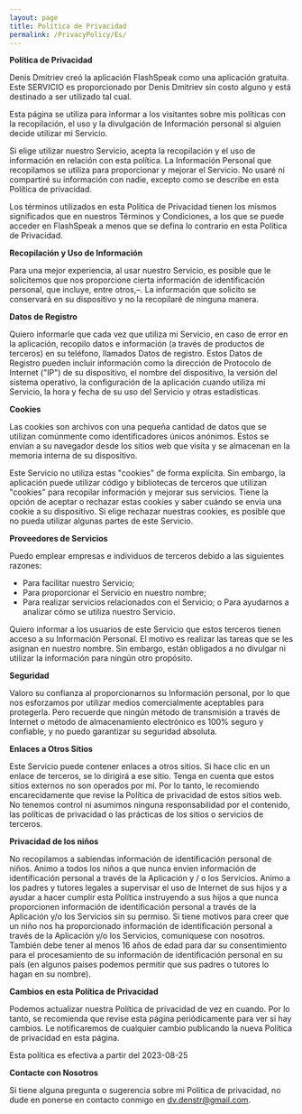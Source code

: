 ```yaml
---
layout: page
title: Política de Privacidad
permalink: /PrivacyPolicy/Es/
---
```


**Política de Privacidad**

Denis Dmitriev creó la aplicación FlashSpeak como una aplicación gratuita. Este SERVICIO es proporcionado por Denis Dmitriev sin costo alguno y está destinado a ser utilizado tal cual.

Esta página se utiliza para informar a los visitantes sobre mis políticas con la recopilación, el uso y la divulgación de Información personal si alguien decide utilizar mi Servicio.

Si elige utilizar nuestro Servicio, acepta la recopilación y el uso de información en relación con esta política. La Información Personal que recopilamos se utiliza para proporcionar y mejorar el Servicio. No usaré ni compartiré su información con nadie, excepto como se describe en esta Política de privacidad.

Los términos utilizados en esta Política de Privacidad tienen los mismos significados que en nuestros Términos y Condiciones, a los que se puede acceder en FlashSpeak a menos que se defina lo contrario en esta Política de Privacidad.

**Recopilación y Uso de Información**

Para una mejor experiencia, al usar nuestro Servicio, es posible que le solicitemos que nos proporcione cierta información de identificación personal, que incluye, entre otros,–. La información que solicito se conservará en su dispositivo y no la recopilaré de ninguna manera.

**Datos de Registro**

Quiero informarle que cada vez que utiliza mi Servicio, en caso de error en la aplicación, recopilo datos e información (a través de productos de terceros) en su teléfono, llamados Datos de registro. Estos Datos de Registro pueden incluir información como la dirección de Protocolo de Internet ("IP") de su dispositivo, el nombre del dispositivo, la versión del sistema operativo, la configuración de la aplicación cuando utiliza mi Servicio, la hora y fecha de su uso del Servicio y otras estadísticas.

**Cookies**

Las cookies son archivos con una pequeña cantidad de datos que se utilizan comúnmente como identificadores únicos anónimos. Estos se envían a su navegador desde los sitios web que visita y se almacenan en la memoria interna de su dispositivo.

Este Servicio no utiliza estas "cookies" de forma explícita. Sin embargo, la aplicación puede utilizar código y bibliotecas de terceros que utilizan "cookies" para recopilar información y mejorar sus servicios. Tiene la opción de aceptar o rechazar estas cookies y saber cuándo se envía una cookie a su dispositivo. Si elige rechazar nuestras cookies, es posible que no pueda utilizar algunas partes de este Servicio.

**Proveedores de Servicios**

Puedo emplear empresas e individuos de terceros debido a las siguientes razones:

* Para facilitar nuestro Servicio;
* Para proporcionar el Servicio en nuestro nombre;
* Para realizar servicios relacionados con el Servicio; o
 Para ayudarnos a analizar cómo se utiliza nuestro Servicio.

Quiero informar a los usuarios de este Servicio que estos terceros tienen acceso a su Información Personal. El motivo es realizar las tareas que se les asignan en nuestro nombre. Sin embargo, están obligados a no divulgar ni utilizar la información para ningún otro propósito.

**Seguridad**

Valoro su confianza al proporcionarnos su Información personal, por lo que nos esforzamos por utilizar medios comercialmente aceptables para protegerla. Pero recuerde que ningún método de transmisión a través de Internet o método de almacenamiento electrónico es 100% seguro y confiable, y no puedo garantizar su seguridad absoluta.

**Enlaces a Otros Sitios**

Este Servicio puede contener enlaces a otros sitios. Si hace clic en un enlace de terceros, se lo dirigirá a ese sitio. Tenga en cuenta que estos sitios externos no son operados por mí. Por lo tanto, le recomiendo encarecidamente que revise la Política de privacidad de estos sitios web. No tenemos control ni asumimos ninguna responsabilidad por el contenido, las políticas de privacidad o las prácticas de los sitios o servicios de terceros.

**Privacidad de los niños**

No recopilamos a sabiendas información de identificación personal de niños. Animo a todos los niños a que nunca envíen información de identificación personal a través de la Aplicación y / o los Servicios. Animo a los padres y tutores legales a supervisar el uso de Internet de sus hijos y a ayudar a hacer cumplir esta Política instruyendo a sus hijos a que nunca proporcionen información de identificación personal a través de la Aplicación y/o los Servicios sin su permiso. Si tiene motivos para creer que un niño nos ha proporcionado información de identificación personal a través de la Aplicación y/o los Servicios, comuníquese con nosotros. También debe tener al menos 16 años de edad para dar su consentimiento para el procesamiento de su información de identificación personal en su país (en algunos países podemos permitir que sus padres o tutores lo hagan en su nombre).

**Cambios en esta Política de Privacidad**

Podemos actualizar nuestra Política de privacidad de vez en cuando. Por lo tanto, se recomienda que revise esta página periódicamente para ver si hay cambios. Le notificaremos de cualquier cambio publicando la nueva Política de privacidad en esta página.

Esta política es efectiva a partir del 2023-08-25

**Contacte con Nosotros**

Si tiene alguna pregunta o sugerencia sobre mi Política de privacidad, no dude en ponerse en contacto conmigo en dv.denstr@gmail.com.